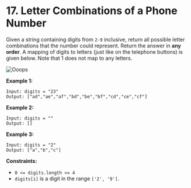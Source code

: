 # 17. Letter Combinations of a Phone Number
Given a string containing digits from `2-9` inclusive, return all possible letter combinations that the number could represent. Return the answer in **any order**. A mapping of digits to letters (just like on the telephone buttons) is given below. Note that 1 does not map to any letters.

![Ooops](https://assets.leetcode.com/uploads/2022/03/15/1200px-telephone-keypad2svg.png)


**Example 1:**
```
Input: digits = "23"
Output: ["ad","ae","af","bd","be","bf","cd","ce","cf"]
```

**Example 2:**
```
Input: digits = ""
Output: []
```

**Example 3:**
```
Input: digits = "2"
Output: ["a","b","c"]
```

**Constraints:**
- `0 <= digits.length <= 4`
- `digits[i]` is a digit in the range `['2', '9']`.
